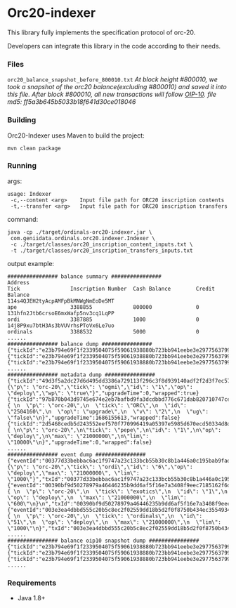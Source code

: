 Orc20-indexer
================
This library fully implements the specification protocol of orc-20.

Developers can integrate this library in the code according to their needs.

### Files
```orc20_balance_snapshot_before_800010.txt```  _At block height #800010, we took a snapshot of the orc20 balance(excluding #800010) and saved it into this file. After block #800010, all new transactions will follow [OIP-10](https://docs.orc20.org/oips/oip-10). file md5: ff5a3b645b5033b18f641d30ce018046_

### Building

Orc20-Indexer uses Maven to build the project:

```shell
mvn clean package
```

### Running
args:
```shell
usage: Indexer
 -c,--content <arg>    Input file path for ORC20 inscription contents
 -t,--transfer <arg>   Input file path for ORC20 inscription transfers
```
command:
```shell
java -cp ./target/ordinals-orc20-indexer.jar \
 com.geniidata.ordinals.orc20.indexer.Indexer \
 -c ./target/classes/orc20_inscription_content_inputs.txt \
 -t ./target/classes/orc20_inscription_transfers_inputs.txt
```
output example:
```shell
################ balance summary ################
Address                                                         	Tick              	Inscription Number	Cash Balance      	Credit Balance
114s4QJEH2tyAcpAMFpBkMNWgNmEoDe5MT                              	ape               	3388855           	800000            	0
131hfn2Jtb6crsoE6mxWafp5nv3cq1LqPP                              	ordi              	3387885           	1000              	0
14j8P9xu7btH3As3bVUVrhsPToVx6Le7uo                              	ordinals          	3388532           	5000              	0
......
################ balance dump ################
{"tickId":"e23b794e69f1f2339504075f59061938880b723bb941eebe3e29775637993f0fi0","tick":"ape","inscriptionId":"9173e2c637a194b778f7f6f5cdf6d8555ef2505fa4ac5539449b4ffce8e1f233i0","balance":100000,"address":"114s4QJEH2tyAcpAMFpBkMNWgNmEoDe5MT","creator":null,"nonce":0,"balanceStatus":"OK","op":"MINT"}
{"tickId":"e23b794e69f1f2339504075f59061938880b723bb941eebe3e29775637993f0fi0","tick":"ape","inscriptionId":"bf5cffec2170d9fa88107c320cca0540496c2568efe28c14e8575a62b963783ci0","balance":100000,"address":"114s4QJEH2tyAcpAMFpBkMNWgNmEoDe5MT","creator":null,"nonce":0,"balanceStatus":"OK","op":"MINT"}
{"tickId":"e23b794e69f1f2339504075f59061938880b723bb941eebe3e29775637993f0fi0","tick":"ape","inscriptionId":"4477dd51171b3e94b60a2b86ec10d42f1ffd16d9bb222c9e21675e707a50945ei0","balance":100000,"address":"114s4QJEH2tyAcpAMFpBkMNWgNmEoDe5MT","creator":null,"nonce":0,"balanceStatus":"OK","op":"MINT"}
......
################ metadata dump ################
{"tickId":"49d3f5a2dc27d6d495dd3386a729113f296c3f8d939140adf2f2d3f7ec5764f3i0","tick":"ogmi","deployId":"1","inscriptionId":"49d3f5a2dc27d6d495dd3386a729113f296c3f8d939140adf2f2d3f7ec5764f3i0","inscriptionNumber":2498247,"deployer":"bc1ptu4w56sk644wm5q2yu3ra6d466fts2hvdd7c0aa0xtzarzlavcdskzsa9k","deployTime":1682840590,"max":115792089237316195423570985008687907853269984665640564039457584007913129639935,"minted":0,"limit":1,"decimals":18,"lastMintTime":0,"upgradeable":true,"content":"{\"p\": \"orc-20\",\"tick\": \"ogmi\",\"id\": \"1\",\"op\": \"deploy\",\"wp\": \"true\"}","upgradeTime":0,"wrapped":true}
{"tickId":"97b870b043d9745e674e2eb7bafbd9fa3dcdbbd776c671dab820710747ce9059i0","tick":"orc","deployId":"1","inscriptionId":"97b870b043d9745e674e2eb7bafbd9fa3dcdbbd776c671dab820710747ce9059i0","inscriptionNumber":2504160,"deployer":"bc1pfyv5cue8dw03vml464cjcn096aafmg40a7tsfes998dtufx7ghrswrcdw9","deployTime":1682841989,"max":21000000,"minted":21000000,"limit":10000,"decimals":18,"lastMintTime":1685502874,"upgradeable":false,"content":"{ \n  \"p\": \"orc-20\",\n  \"tick\": \"ORC\",\n  \"id\": \"2504160\",\n  \"op\": \"upgrade\",\n  \"v\": \"2\",\n  \"ug\": \"false\"\n}","upgradeTime":1686155613,"wrapped":false}
{"tickId":"2d5468cedb5d243552eef570f770996419a05397e5985d670ecd50334d8ddd30i0","tick":"pepe","deployId":"1","inscriptionId":"2d5468cedb5d243552eef570f770996419a05397e5985d670ecd50334d8ddd30i0","inscriptionNumber":3387929,"deployer":"bc1ppsfg0mu5rnu9naelp6cnuy72rz8u9dey38fm3mvpyqlqn9dmjufs46audv","deployTime":1683137053,"max":21000000,"minted":21000000,"limit":10000,"decimals":18,"lastMintTime":1683948590,"upgradeable":true,"content":"{ \n\"p\": \"orc-20\",\n\"tick\": \"pepe\",\n\"id\": \"1\",\n\"op\": \"deploy\",\n\"max\": \"21000000\",\n\"lim\": \"10000\"\n}","upgradeTime":0,"wrapped":false}
......
################ event dump ################
{"eventId":"00377d33bebbac6ac1f9747a23c133bcb55b30c8b1a446a0c195bab9fada5ecc:0:0","tickId":"00377d33bebbac6ac1f9747a23c133bcb55b30c8b1a446a0c195bab9fada5ecci0","tick":"ordi","inscriptionId":"00377d33bebbac6ac1f9747a23c133bcb55b30c8b1a446a0c195bab9fada5ecci0","inscriptionNumber":6251371,"fromAddress":"bc1pj5g77htdhd0lwm7a80x9fjsjedqwp2882yrldm4xdx9mut4qa8lqansjye","toAddress":"bc1pjrc604fua2lpvvlkd4z8546whyravx3hc0tyh4adhx5a59wlnkws6ufl0g","eventType":"INSCRIBE_DEPLOY","op":"DEPLOY","nonce":0,"creator":null,"eventStatus":"SUCCESS","eventErrCode":null,"amount":null,"extData":"{\"p\": \"orc-20\",\"tick\": \"ordi\",\"id\": \"6\",\"op\": \"deploy\",\"max\": \"21000000\", \"lim\": \"1000\"}","txId":"00377d33bebbac6ac1f9747a23c133bcb55b30c8b1a446a0c195bab9fada5ecc","txIndex":3414,"blockTime":1683992074,"blockHeight":789552}
{"eventId":"00390bf9d50278979a46446235b9dd6af5f16e7a3408f9eec7185162f6d7f7d9:0:0","tickId":"00390bf9d50278979a46446235b9dd6af5f16e7a3408f9eec7185162f6d7f7d9i0","tick":"exotics","inscriptionId":"00390bf9d50278979a46446235b9dd6af5f16e7a3408f9eec7185162f6d7f7d9i0","inscriptionNumber":6382548,"fromAddress":"bc1purr5msh78pjz0tzrj2xcrvptk5k25mrr28ew8mvpw54eq3yuldpqxut5eh","toAddress":"bc1pwuj3ftgljq8u6ealuwvuwzaetgtkytgenw8eg3032chz32p7adtsy804y7","eventType":"INSCRIBE_DEPLOY","op":"DEPLOY","nonce":0,"creator":null,"eventStatus":"SUCCESS","eventErrCode":null,"amount":null,"extData":"{ \n  \"p\": \"orc-20\",\n  \"tick\": \"exotics\",\n  \"id\": \"1\",\n  \"op\": \"deploy\",\n  \"max\": \"21000000\",\n  \"lim\": \"600\"\n}\n","txId":"00390bf9d50278979a46446235b9dd6af5f16e7a3408f9eec7185162f6d7f7d9","txIndex":771,"blockTime":1684022460,"blockHeight":789605}
{"eventId":"003e3ea4dbbd555c20b5c8ec2f02559dd18b5d2f0f8750b434ec35549346e885:0:0","tickId":"003e3ea4dbbd555c20b5c8ec2f02559dd18b5d2f0f8750b434ec35549346e885i0","tick":"ordinals","inscriptionId":"003e3ea4dbbd555c20b5c8ec2f02559dd18b5d2f0f8750b434ec35549346e885i0","inscriptionNumber":8120632,"fromAddress":"bc1plnd4ntmky3wqx9cy6fllv4ynvqmhssrcnvwh20hcm59mexkl990scxv539","toAddress":"bc1qs0rwvdtnnjy702ka5yjd5rasyjxucdnua72j4t","eventType":"INSCRIBE_DEPLOY","op":"DEPLOY","nonce":0,"creator":null,"eventStatus":"SUCCESS","eventErrCode":null,"amount":null,"extData":"{ \n  \"p\": \"orc-20\",\n  \"tick\": \"ordinals\",\n  \"id\": \"51\",\n  \"op\": \"deploy\",\n  \"max\": \"21000000\",\n  \"lim\": \"1000\"\n}","txId":"003e3ea4dbbd555c20b5c8ec2f02559dd18b5d2f0f8750b434ec35549346e885","txIndex":1025,"blockTime":1684600665,"blockHeight":790606}
......
################ balance oip10 snapshot dump ################
{"tickId":"e23b794e69f1f2339504075f59061938880b723bb941eebe3e29775637993f0fi0","tick":"ape","inscriptionId":"9173e2c637a194b778f7f6f5cdf6d8555ef2505fa4ac5539449b4ffce8e1f233i0","balance":100000,"address":"114s4QJEH2tyAcpAMFpBkMNWgNmEoDe5MT","creator":null,"nonce":0,"balanceStatus":"OK","op":"MINT"}
{"tickId":"e23b794e69f1f2339504075f59061938880b723bb941eebe3e29775637993f0fi0","tick":"ape","inscriptionId":"bf5cffec2170d9fa88107c320cca0540496c2568efe28c14e8575a62b963783ci0","balance":100000,"address":"114s4QJEH2tyAcpAMFpBkMNWgNmEoDe5MT","creator":null,"nonce":0,"balanceStatus":"OK","op":"MINT"}
{"tickId":"e23b794e69f1f2339504075f59061938880b723bb941eebe3e29775637993f0fi0","tick":"ape","inscriptionId":"4477dd51171b3e94b60a2b86ec10d42f1ffd16d9bb222c9e21675e707a50945ei0","balance":100000,"address":"114s4QJEH2tyAcpAMFpBkMNWgNmEoDe5MT","creator":null,"nonce":0,"balanceStatus":"OK","op":"MINT"}
......
```
### Requirements

- Java 1.8+
